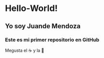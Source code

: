 # Hello-World!
## Yo soy Juande Mendoza

### Este es mi primer repositorio en GitHub

Megusta el ☕ y la 🎵 
